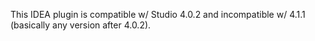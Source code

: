 This IDEA plugin is compatible w/ Studio 4.0.2 and incompatible w/ 4.1.1 (basically any version after 4.0.2).